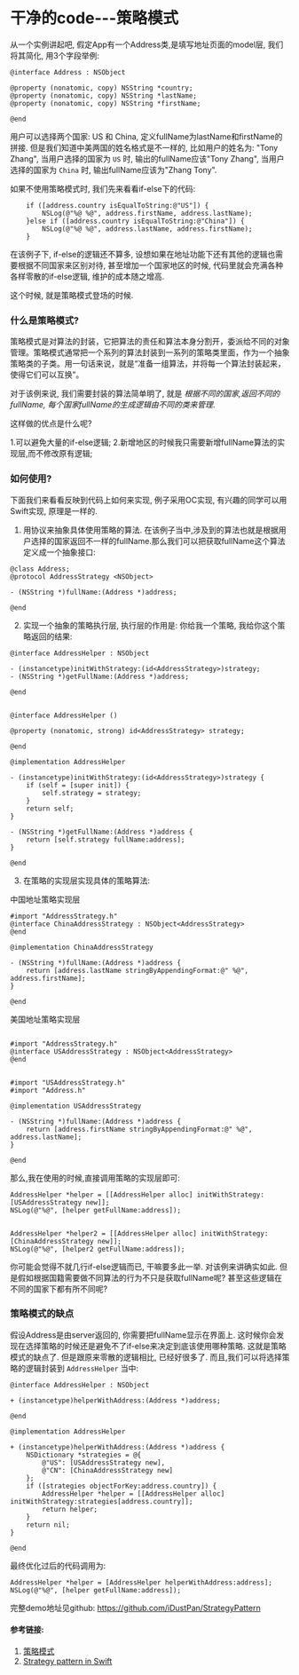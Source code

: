 # 干净的code---策略模式

从一个实例讲起吧, 假定App有一个Address类,是填写地址页面的model层, 我们将其简化, 用3个字段举例:

```
@interface Address : NSObject

@property (nonatomic, copy) NSString *country;
@property (nonatomic, copy) NSString *lastName;
@property (nonatomic, copy) NSString *firstName;

@end
```

用户可以选择两个国家: US 和 China, 定义fullName为lastName和firstName的拼接. 但是我们知道中美两国的姓名格式是不一样的, 比如用户的姓名为: "Tony Zhang", 
当用户选择的国家为 `US` 时, 输出的fullName应该"Tony Zhang",
当用户选择的国家为 `China` 时, 输出fullName应该为"Zhang Tony".

如果不使用策略模式时, 我们先来看看if-else下的代码:

```
    if ([address.country isEqualToString:@"US"]) {
        NSLog(@"%@ %@", address.firstName, address.lastName);
    }else if ([address.country isEqualToString:@"China"]) {
        NSLog(@"%@ %@", address.lastName, address.firstName);
    }
```

在该例子下, if-else的逻辑还不算多, 设想如果在地址功能下还有其他的逻辑也需要根据不同国家来区别对待, 甚至增加一个国家地区的时候, 代码里就会充满各种各样零散的if-else逻辑, 维护的成本随之增高.

这个时候, 就是策略模式登场的时候.

### 什么是策略模式?

策略模式是对算法的封装，它把算法的责任和算法本身分割开，委派给不同的对象管理。策略模式通常把一个系列的算法封装到一系列的策略类里面，作为一个抽象策略类的子类。用一句话来说，就是“准备一组算法，并将每一个算法封装起来，使得它们可以互换”。

对于该例来说, 我们需要封装的算法简单明了, 就是 *根据不同的国家,返回不同的fullName, 每个国家fullName的生成逻辑由不同的类来管理*.

这样做的优点是什么呢?

1.可以避免大量的if-else逻辑;
2.新增地区的时候我只需要新增fullName算法的实现层,而不修改原有逻辑;

### 如何使用?

下面我们来看看反映到代码上如何来实现, 例子采用OC实现, 有兴趣的同学可以用Swift实现, 原理是一样的.

1. 用协议来抽象具体使用策略的算法. 在该例子当中,涉及到的算法也就是根据用户选择的国家返回不一样的fullName.那么我们可以把获取fullName这个算法定义成一个抽象接口:

```
@class Address;
@protocol AddressStrategy <NSObject>

- (NSString *)fullName:(Address *)address;

@end
```

2. 实现一个抽象的策略执行层, 执行层的作用是: 你给我一个策略, 我给你这个策略返回的结果:

```
@interface AddressHelper : NSObject

- (instancetype)initWithStrategy:(id<AddressStrategy>)strategy;
- (NSString *)getFullName:(Address *)address;

@end


@interface AddressHelper ()

@property (nonatomic, strong) id<AddressStrategy> strategy;

@end

@implementation AddressHelper

- (instancetype)initWithStrategy:(id<AddressStrategy>)strategy {
    if (self = [super init]) {
        self.strategy = strategy;
    }
    return self;
}

- (NSString *)getFullName:(Address *)address {
    return [self.strategy fullName:address];
}

@end
```

3. 在策略的实现层实现具体的策略算法:

中国地址策略实现层

```
#import "AddressStrategy.h"
@interface ChinaAddressStrategy : NSObject<AddressStrategy>
@end

@implementation ChinaAddressStrategy

- (NSString *)fullName:(Address *)address {
    return [address.lastName stringByAppendingFormat:@" %@", address.firstName];
}

@end

```

美国地址策略实现层

```

#import "AddressStrategy.h"
@interface USAddressStrategy : NSObject<AddressStrategy>
@end


#import "USAddressStrategy.h"
#import "Address.h"

@implementation USAddressStrategy

- (NSString *)fullName:(Address *)address {
    return [address.firstName stringByAppendingFormat:@" %@", address.lastName];
}

@end
```


那么,我在使用的时候,直接调用策略的实现层即可:

```
AddressHelper *helper = [[AddressHelper alloc] initWithStrategy:[USAddressStrategy new]];
NSLog(@"%@", [helper getFullName:address]);
    
    
AddressHelper *helper2 = [[AddressHelper alloc] initWithStrategy:[ChinaAddressStrategy new]];
NSLog(@"%@", [helper2 getFullName:address]);

```

你可能会觉得不就几行if-else逻辑而已, 干嘛要多此一举. 对该例来讲确实如此. 但是假如根据国籍需要做不同算法的行为不只是获取fullName呢? 甚至这些逻辑在不同的国家下都有所不同呢? 

### 策略模式的缺点

假设Address是由server返回的, 你需要把fullName显示在界面上. 这时候你会发现在选择策略的时候还是避免不了if-else来决定到底该使用哪种策略. 这就是策略模式的缺点了. 但是跟原来零散的逻辑相比, 已经好很多了.
而且,我们可以将选择策略的逻辑封装到 `AddressHelper` 当中:

```
@interface AddressHelper : NSObject

+ (instancetype)helperWithAddress:(Address *)address;

@end

@implementation AddressHelper

+ (instancetype)helperWithAddress:(Address *)address {
    NSDictionary *strategies = @{
        @"US": [USAddressStrategy new],
        @"CN": [ChinaAddressStrategy new]
    };
    if ([strategies objectForKey:address.country]) {
        AddressHelper *helper = [[AddressHelper alloc] initWithStrategy:strategies[address.country]];
        return helper;
    }
    return nil;
}

@end
```

最终优化过后的代码调用为:

```
AddressHelper *helper = [AddressHelper helperWithAddress:address];
NSLog(@"%@", [helper getFullName:address]);
```

完整demo地址见github: https://github.com/iDustPan/StrategyPattern 

#### 参考链接:

1. [策略模式](https://design-patterns.readthedocs.io/zh_CN/latest/behavioral_patterns/strategy.html)
2. [Strategy pattern in Swift](https://medium.com/flawless-app-stories/strategy-pattern-in-swift-1462dbddd9fe)




